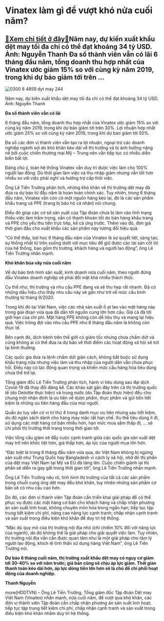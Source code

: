 Vinatex làm gì để vượt khó nửa cuối năm?
========================================

[:gift:Xem chi tiết ở đây:gift:](https://hddtvn.com/vinatex-lam-gi-de-vuot-kho-nua-cuoi-nam/)Năm nay, dự kiến xuất khẩu dệt may tối đa chỉ có thể đạt khoảng 34 tỷ USD. Ảnh: Nguyễn Thanh Đa số thành viên vẫn có lãi 6 tháng đầu năm, tổng doanh thu hợp nhất của Vinatex ước giảm 15% so với cùng kỳ năm 2019, trong khi dự báo giảm tới trên …
----------------------------------------------------------------------------------------------------------------------------------------------------------------------------------------------------------------------------------------------------





![0300 8 4859 dyt may 244](https://haiquanonline.com.vn/stores/news_dataimages/hoannm/052020/13/18/in_article/0300_8-_4859_dYt_may_24.4.jpg?rt=20200721150853 "Đến nay, những ngành hàng XK chủ chốt như dệt may, da giày... của Việt Nam vẫn chỉ dừng lại ở khâu lắp ráp thành phẩm hoặc hoàn thành các sản phẩm từ nguyên liệu NK từ các nước khác. 	Ảnh: Nguyễn Thanh")


Năm nay, dự kiến xuất khẩu dệt may tối đa chỉ có thể đạt khoảng 34 tỷ USD. Ảnh: Nguyễn Thanh



**Đa số thành viên vẫn có lãi** 


6 tháng đầu năm, tổng doanh thu hợp nhất của Vinatex ước giảm 15% so với cùng kỳ năm 2019, trong khi dự báo giảm tới trên 30%. Lợi nhuận hợp nhất ước giảm 25% so với cùng kỳ năm 2019, trong khi dự báo giảm tới 50%.


Đa số các đơn vị thành viên vẫn tạo ra lợi nhuận, ngoại trừ các doanh nghiệp ngành sợi do khó khăn kéo dài về thị trường và bị ảnh hưởng nặng nề bởi cuộc chiến thương mại Mỹ – Trung nên vẫn tiếp tục có nhiều diễn biến bất lợi. 


Đáng chú ý, toàn hệ thống Vinatex vẫn duy trì được việc làm cho 100% người lao động. Dù thời gian làm việc và thu nhập giảm nhưng vẫn tốt hơn nhiều so với việc phải nghỉ và hưởng trợ cấp thôi việc.


Ông Lê Tiến Trường phân tích, những khó khăn về thị trường dệt may đã đưa ra dự báo từ đầu năm là hoàn toàn chính xác. Tuy nhiên, trong 6 tháng đầu năm, Vinatex vẫn còn có một nguồn hàng kéo lại, đó là các sản phẩm khẩu trang và PPE (trang bị bảo hộ cá nhân) nói chung.


Điều đó giúp các cơ sở sản xuất của Tập đoàn chưa bị lâm vào tình trạng thiếu việc làm trầm trọng, vẫn có thanh khoản tốt do bán hàng khẩu trang và PPE chủ yếu thu tiền trực tiếp, kể cả ứng trước. Thêm vào đó, đơn giá thời gian đầu cho xuất khẩu các sản phẩm này tương đối hiệu quả.


“Có thể thấy, bài học 6 tháng đầu năm của Vinatex là sự quyết liệt, sáng tạo, sự thống nhất từ trên xuống dưới với mục tiêu để giữ được các tài sản cốt lõi của hệ thống, bao gồm thị trường, khách hàng và người lao động”, ông Lê Tiến Trường nhấn mạnh.


**Khó khăn bủa vây nửa cuối năm**


Về dự báo tình hình sản xuất, kinh doanh nửa cuối năm, theo người đứng đầu Vinatex doanh nghiệp sẽ phải đối mặt khá nhiều thách thức.


Cụ thể như, thị trường và nhu cầu PPE đang và sẽ thu hẹp rất nhanh. Đã có những dấu hiệu cho thấy nhu cầu này sẽ gần như trở về mức cầu bình thường từ tháng 9/2020.


Trong khi đó tại Việt Nam, việc các nhà sản xuất ồ ạt lao vào mặt hàng này trong giai đoạn vừa qua đã dẫn tới nguồn cung lớn hơn cầu. Giá cả đã tới giới hạn của chi phí. Mặt hàng PPE không còn dễ tiêu thụ và mang lại hiệu quả. Việc trông đợi vào nhu cầu PPE như 6 tháng đầu năm là không còn thực tế.


Bên cạnh đó, dịch bệnh trên thế giới có giảm tốc nhưng chưa chấm dứt và cũng không ai có thể đưa ra dự báo về thời điểm các hoạt động xã hội sẽ trở lại bình thường.


Các quốc gia đưa ra lệnh chấm dứt giãn cách, không bắt buộc sử dụng khẩu trang nữa nhưng việc làm và thu nhập của người dân vẫn chưa phục hồi. Điều này có tác động quan trọng và khiến mức cầu hàng hóa tiêu dùng chưa thể trở lại.


Tổng giám đốc Lê Tiến Trường phân tích, hành vi tiêu dùng sau đại dịch Covid-19 đã thay đổi đáng kể. Các khảo sát gần đây trên cả thị trường quốc tế (do Deloitte thực hiện) và trong nước (do Tập đoàn thực hiện) đều cho chung một nhận định là ưu tiên về dược phẩm, thực phẩm và gửi tiền tiết kiệm là những ưu tiên hàng đầu của mọi người.


Quần áo tuy vẫn có vị trí thứ 4 trong danh mục ưu tiên nhưng sau tiết kiệm, do đó ngân sách dành cho hàng may mặc rất hạn chế. Xu thế tiêu dùng ít đi, sử dụng các mặt hàng cơ bản nhiều hơn, hạn mức mua sắm thấp đi, … sẽ chi phối thị trường thời trang trong thời gian tới.


Việc tổng cầu giảm sẽ đẩy cuộc cạnh tranh giữa các quốc gia sản xuất dệt may trở nên khốc liệt hơn, giá thấp hơn, áp lực của người mua lớn hơn.


“Đặc biệt là trong 6 tháng đầu năm vừa qua, do Việt Nam không bị ngừng sản xuất như Trung Quốc hay Bangladesh vì cách ly xã hội, nhờ đó thị phần của dệt may Việt Nam tại Mỹ và EU đã tăng lên. Cuộc chiến giành lại thị phần sẽ diễn ra gay gắt trong thời gian tới”, ông Lê Tiến Trường nhấn mạnh. 


Ông Lê Tiến Trường nêu rõ, tình hình thị trường của tất cả các sản phẩm trong chuỗi cung ứng dệt may đều khó khăn, tuy nhiên những sản phẩm cơ bản sẽ có nhu cầu cao hơn.


Do đó, các đơn vị thành viên Tập đoàn cần triển khai giải pháp để có thể phục vụ được các mặt hàng cơ bản cho khách hàng và chấp nhận phương án sản xuất linh hoạt, không chuyên môn hóa trong ngắn hạn; tiếp tục tập trung tiết kiệm chi phí, nâng cao năng lực cạnh tranh; chấp nhận cạnh tranh và sản xuất trong điều kiện khó khăn để duy trì hệ thống.


“Mặc dù quy mô của thị trường nội địa nhỏ (chỉ chiếm 10% đối với năng lực của ngành), do đó không thể là giải pháp cho giải quyết việc làm. Tuy nhiên, thị trường nội địa vẫn cần được quan tâm như là một giải pháp cho tâm lý người lao động, khích lệ tinh thần sử dụng hàng Việt Nam”, ông Lê Tiến Trường nói.





**Dự báo 6 tháng cuối năm, thị trường xuất khẩu dệt may có nguy cơ giảm tới 30-40% so với năm trước; giá bán cũng sẽ chịu áp lực giảm. Thời gian thanh toán kéo dài hơn, áp lực dòng tiền lớn hơn sẽ là chủ đề chi phối hoạt động của doanh nghiệp.**




**Thanh Nguyễn**



more(HDDTVN) – Ông Lê Tiến Trường, Tổng giám đốc Tập đoàn Dệt may Việt Nam (Vinatex) nhấn mạnh, nửa cuối năm, để vượt qua khó khăn, các đơn vị thành viên Tập đoàn cần chấp nhận phương án sản xuất linh hoạt; tiếp tục tập trung tiết kiệm chi phí, chấp nhận cạnh tranh và sản xuất trong điều kiện khó khăn nhằm duy trì hệ thống.

